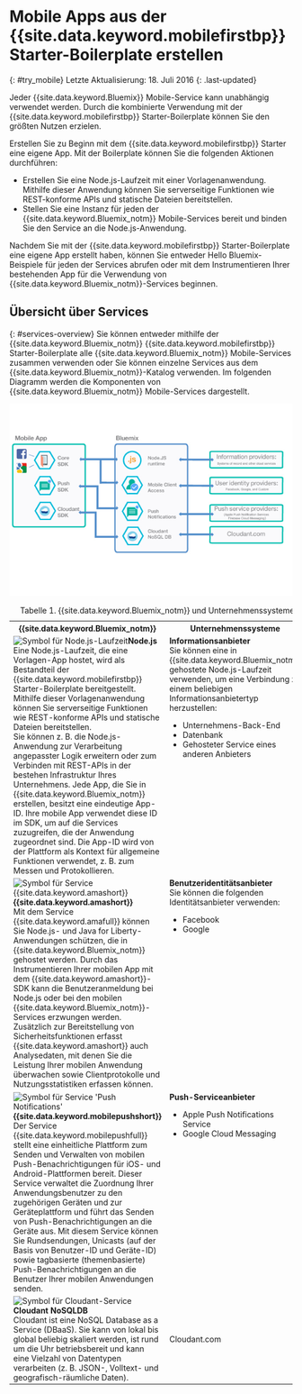 # Mobile Apps aus der {{site.data.keyword.mobilefirstbp}} Starter-Boilerplate erstellen
{: #try_mobile}
Letzte Aktualisierung: 18. Juli 2016
{: .last-updated} 

Jeder {{site.data.keyword.Bluemix}} Mobile-Service kann unabhängig verwendet werden. Durch die kombinierte Verwendung mit der {{site.data.keyword.mobilefirstbp}} Starter-Boilerplate können Sie den größten Nutzen erzielen. 

Erstellen Sie zu Beginn mit dem {{site.data.keyword.mobilefirstbp}} Starter eine eigene App. Mit der Boilerplate können Sie die folgenden Aktionen durchführen:

* Erstellen Sie eine Node.js-Laufzeit mit einer Vorlagenanwendung. Mithilfe dieser Anwendung können Sie serverseitige Funktionen wie REST-konforme APIs und statische Dateien bereitstellen. <!-- You can read more about operating this application in the Developing Mobile Backend section.-->
* Stellen Sie eine Instanz für jeden der {{site.data.keyword.Bluemix_notm}} Mobile-Services bereit und binden Sie den Service an die Node.js-Anwendung.

<!--
<img src="images/mf_boiler_icon.png" alt="Bluemix mobile services" width="500"> {{site.data.keyword.mobilefirstbp}} Starter boilerplate 
-->

Nachdem Sie mit der {{site.data.keyword.mobilefirstbp}} Starter-Boilerplate eine eigene App erstellt haben, können Sie entweder Hello Bluemix-Beispiele für jeden der Services abrufen oder mit dem Instrumentieren Ihrer bestehenden App für die Verwendung von {{site.data.keyword.Bluemix_notm}}-Services beginnen.


## Übersicht über Services
{: #services-overview}
Sie können entweder mithilfe der {{site.data.keyword.Bluemix_notm}} {{site.data.keyword.mobilefirstbp}} Starter-Boilerplate alle {{site.data.keyword.Bluemix_notm}} Mobile-Services zusammen verwenden oder Sie können einzelne Services aus dem {{site.data.keyword.Bluemix_notm}}-Katalog verwenden. Im folgenden Diagramm werden die Komponenten von {{site.data.keyword.Bluemix_notm}} Mobile-Services dargestellt.

![Architektur der {{site.data.keyword.Bluemix_notm}} Mobile-Services](images/bms_architecture.jpg)

<table summary="In dieser Tabelle werden die {{site.data.keyword.Bluemix_notm}} Mobile-Services beschrieben">
<caption>Tabelle 1. {{site.data.keyword.Bluemix_notm}} und Unternehmenssysteme</caption>
<th>{{site.data.keyword.Bluemix_notm}}</th>
<th>Unternehmenssysteme</th>
<tr>
<td> <img src="images/i_js_64.png" alt="Symbol für Node.js-Laufzeit"><b>Node.js</b> <br/> Eine Node.js-Laufzeit, die eine Vorlagen-App hostet, wird als Bestandteil der {{site.data.keyword.mobilefirstbp}} Starter-Boilerplate bereitgestellt. Mithilfe dieser Vorlagenanwendung können Sie serverseitige Funktionen wie REST-konforme APIs und statische Dateien bereitstellen. <br/>Sie können z. B. die Node.js-Anwendung zur Verarbeitung angepasster Logik erweitern oder zum Verbinden mit REST-APIs in der bestehen Infrastruktur Ihres Unternehmens. Jede App, die Sie in {{site.data.keyword.Bluemix_notm}} erstellen, besitzt eine eindeutige App-ID. Ihre mobile App verwendet diese ID im SDK, um auf die Services zuzugreifen, die der Anwendung zugeordnet sind. Die App-ID wird von der Plattform als Kontext für allgemeine Funktionen verwendet, z. B. zum Messen und Protokollieren.
<!--You can read more about operating this application in the "Developing Mobile Backend" section.--></td>
<td valign="top"><b>Informationsanbieter</b> <br/>Sie können eine in {{site.data.keyword.Bluemix_notm}} gehostete Node.js-Laufzeit verwenden, um eine Verbindung zu einem beliebigen Informationsanbietertyp herzustellen:
<ul>
	<li>Unternehmens-Back-End</li>
	<li>Datenbank </li>
	<li>Gehosteter Service eines anderen Anbieters</li>
</ul>
</td>
</tr>
<tr>
<td><img src="images/catalog_icons-05.png" alt="Symbol für Service {{site.data.keyword.amashort}}"> <b>{{site.data.keyword.amashort}}</b><br/>Mit dem Service {{site.data.keyword.amafull}} können Sie Node.js- und Java for Liberty-Anwendungen schützen, die in {{site.data.keyword.Bluemix_notm}} gehostet werden. Durch das Instrumentieren Ihrer mobilen App mit dem {{site.data.keyword.amashort}}-SDK kann die Benutzeranmeldung bei Node.js oder bei den mobilen {{site.data.keyword.Bluemix_notm}}-Services erzwungen werden. Zusätzlich zur Bereitstellung von Sicherheitsfunktionen erfasst {{site.data.keyword.amashort}} auch Analysedaten, mit denen Sie die Leistung Ihrer mobilen Anwendung überwachen sowie Clientprotokolle und Nutzungsstatistiken erfassen können. </td>
<td valign="top"><b>Benutzeridentitätsanbieter</b> <br/>Sie können die folgenden Identitätsanbieter verwenden: <ul><li>Facebook</li><li>Google</li></ul></td>
</tr>
<tr>
<td><img src="images/catalog_icons-09.png" alt="Symbol für Service 'Push Notifications'"> <b>{{site.data.keyword.mobilepushshort}}</b><br/>Der Service {{site.data.keyword.mobilepushfull}} stellt eine einheitliche Plattform zum Senden und Verwalten von mobilen Push-Benachrichtigungen für iOS- und Android-Plattformen bereit. Dieser Service verwaltet die Zuordnung Ihrer Anwendungsbenutzer zu den zugehörigen Geräten und zur Geräteplattform und führt das Senden von Push-Benachrichtigungen an die Geräte aus. Mit diesem Service können Sie Rundsendungen, Unicasts (auf der Basis von Benutzer-ID und Geräte-ID) sowie tagbasierte (themenbasierte) Push-Benachrichtigungen an die Benutzer Ihrer mobilen Anwendungen senden.</td>
<td valign="top"><b>Push-Serviceanbieter</b><ul><li>Apple Push Notifications Service</li><li>Google Cloud Messaging</li></ul></td>
</tr>
<tr>
<td><img src="images/cloudant64.png" alt="Symbol für Cloudant-Service"><b>Cloudant NoSQLDB</b><br/> Cloudant ist eine NoSQL Database as a Service (DBaaS). Sie kann von lokal bis global beliebig skaliert werden, ist rund um die Uhr betriebsbereit und kann eine Vielzahl von Datentypen verarbeiten (z. B. JSON-, Volltext- und geografisch-räumliche Daten). </td>
<td>Cloudant.com</td>
</tr>
</table>
